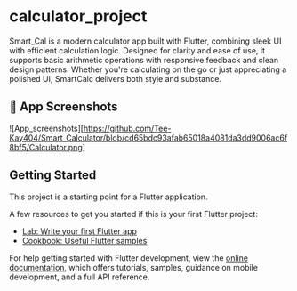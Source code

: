 # calculator_project

Smart_Cal is a modern calculator app built with Flutter, combining sleek UI with efficient calculation logic. Designed for clarity and ease of use, it supports basic arithmetic operations with responsive feedback and clean design patterns. Whether you're calculating on the go or just appreciating a polished UI, SmartCalc delivers both style and substance.

## 📸 App Screenshots

![App_screenshots][https://github.com/Tee-Kay404/Smart_Calculator/blob/cd65bdc93afab65018a4081da3dd9006ac6f8bf5/Calculator.png]

## Getting Started

This project is a starting point for a Flutter application.

A few resources to get you started if this is your first Flutter project:

- [Lab: Write your first Flutter app](https://docs.flutter.dev/get-started/codelab)
- [Cookbook: Useful Flutter samples](https://docs.flutter.dev/cookbook)

For help getting started with Flutter development, view the
[online documentation](https://docs.flutter.dev/), which offers tutorials,
samples, guidance on mobile development, and a full API reference.
